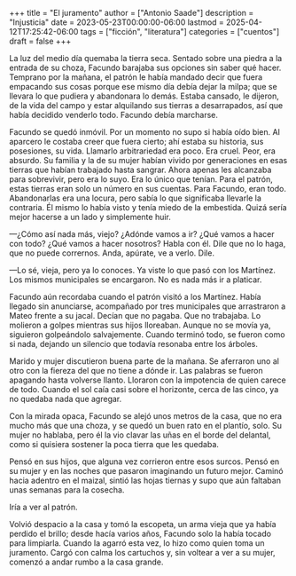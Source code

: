 +++
title = "El juramento"
author = ["Antonio Saade"]
description = "Injusticia"
date = 2023-05-23T00:00:00-06:00
lastmod = 2025-04-12T17:25:42-06:00
tags = ["ficción", "literatura"]
categories = ["cuentos"]
draft = false
+++

La luz del medio día quemaba la tierra seca. Sentado sobre una piedra a la entrada de su choza, Facundo barajaba sus opciones sin saber qué hacer. Temprano por la mañana, el patrón le había mandado decir que fuera empacando sus cosas porque ese mismo día debía dejar la milpa; que se llevara lo que pudiera y abandonara lo demás. Estaba cansado, le dijeron, de la vida del campo y estar alquilando sus tierras a desarrapados, así que había decidido venderlo todo. Facundo debía marcharse.

Facundo se quedó inmóvil. Por un momento no supo si había oído bien. Al aparcero le costaba creer que fuera cierto; ahí estaba su historia, sus posesiones, su vida. Llamarlo arbitrariedad era poco. Era cruel. Peor, era absurdo. Su familia y la de su mujer habían vivido por generaciones en esas tierras que habían trabajado hasta sangrar. Ahora apenas les alcanzaba para sobrevivir, pero era lo suyo. Era lo único que tenían. Para el patrón, estas tierras eran solo un número en sus cuentas. Para Facundo, eran todo. Abandonarlas era una locura, pero sabía lo que significaba llevarle la contraria. Él mismo lo había visto y tenía miedo de la embestida. Quizá sería mejor hacerse a un lado y simplemente huir.

—¿Cómo así nada más, viejo? ¿Adónde vamos a ir? ¿Qué vamos a hacer con todo? ¿Qué vamos a hacer nosotros? Habla con él. Dile que no lo haga, que no puede corrernos. Anda, apúrate, ve a verlo. Dile.

—Lo sé, vieja, pero ya lo conoces. Ya viste lo que pasó con los Martínez. Los mismos municipales se encargaron. No es nada más ir a platicar.

Facundo aún recordaba cuando el patrón visitó a los Martínez. Había llegado sin anunciarse, acompañado por tres municipales que arrastraron a Mateo frente a su jacal. Decían que no pagaba. Que no trabajaba. Lo molieron a golpes mientras sus hijos lloreaban. Aunque no se movía ya, siguieron golpeándolo salvajemente. Cuando terminó todo, se fueron como si nada, dejando un silencio que todavía resonaba entre los árboles.

Marido y mujer discutieron buena parte de la mañana. Se aferraron uno al otro con la fiereza del que no tiene a dónde ir. Las palabras se fueron apagando hasta volverse llanto. Lloraron con la impotencia de quien carece de todo. Cuando el sol caía casi sobre el horizonte, cerca de las cinco, ya no quedaba nada que agregar.

Con la mirada opaca, Facundo se alejó unos metros de la casa, que no era mucho más que una choza, y se quedó un buen rato en el plantío, solo. Su mujer no hablaba, pero él la vio clavar las uñas en el borde del delantal, como si quisiera sostener la poca tierra que les quedaba.

Pensó en sus hijos, que alguna vez corrieron entre esos surcos. Pensó en su mujer y en las noches que pasaron imaginando un futuro mejor. Caminó hacia adentro en el maizal, sintió las hojas tiernas y supo que aún faltaban unas semanas para la cosecha.

Iría a ver al patrón.

Volvió despacio a la casa y tomó la escopeta, un arma vieja que ya había perdido el brillo; desde hacía varios años, Facundo solo la había tocado para limpiarla. Cuando la agarró esta vez, lo hizo como quien toma un juramento. Cargó con calma los cartuchos y, sin voltear a ver a su mujer, comenzó a andar rumbo a la casa grande.
